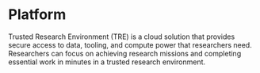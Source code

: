 # Platform

Trusted Research Environment (TRE) is a cloud solution that provides secure access to data, tooling, and compute power that researchers need.
Researchers can focus on achieving research missions and completing essential work in minutes in a trusted research environment.

